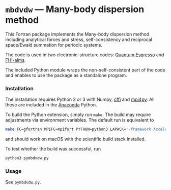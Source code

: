 # `mbdvdw` — Many-body dispersion method

This Fortran package implements the Many-body dispersion method including analytical forces and stress, self-consistency and reciprocal space/Ewald summation for periodic systems.

The code is used in two electronic-structure codes: [Quantum Espresso](http://www.quantum-espresso.org) and [FHI-aims](https://aimsclub.fhi-berlin.mpg.de).

The included Python module wraps the non-self-consistent part of the code and enables to use the package as a standalone program.

### Installation

The installation requires Python 2 or 3 with Numpy, [cffi](https://cffi.readthedocs.io/en/latest/) and [mpi4py](https://mpi4py.readthedocs.io/). All these are included in the [Anaconda](https://anaconda.org) Python.

To build the Python extension, simply run `make`. The build may require adjustments via environment variables. The default run is equivalent to

```bash
make FC=gfortran MPIFC=mpifort PYTHON=python3 LAPACK='-framework Accelerate' FFLAGS=''
```

and should work on macOS with the scientific build stack installed.

To test whether the build was successful, run

```bash
python3 pymbdvdw.py
```

### Usage

See `pymbdvdw.py`.
